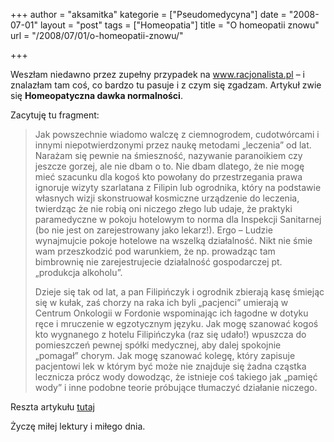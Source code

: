 +++
author = "aksamitka"
kategorie = ["Pseudomedycyna"]
date = "2008-07-01"
layout = "post"
tags = ["Homeopatia"]
title = "O homeopatii znowu"
url = "/2008/07/01/o-homeopatii-znowu/"

+++

Weszłam niedawno przez zupełny przypadek na <a title="www.racjonalista.pl" href="http://racjonalista.pl" target="_self">www.racjonalista.pl</a> &#8211; i znalazłam tam coś, co bardzo tu pasuje i z czym się zgadzam. Artykuł zwie się **Homeopatyczna dawka normalności**.

Zacytuję tu fragment:

> Jak powszechnie wiadomo walczę z ciemnogrodem, cudotwórcami i innymi niepotwierdzonymi przez naukę metodami „leczenia&#8221; od lat. Narażam się pewnie na śmieszność, nazywanie paranoikiem czy jeszcze gorzej, ale nie dbam o to. Nie dbam dlatego, że nie mogę mieć szacunku dla kogoś kto powołany do przestrzegania prawa ignoruje wizyty szarlatana z Filipin lub ogrodnika, który na podstawie własnych wizji skonstruował kosmiczne urządzenie do leczenia, twierdząc że nie robią oni niczego złego lub udaje, że praktyki paramedyczne w pokoju hotelowym to norma dla Inspekcji Sanitarnej (bo nie jest on zarejestrowany jako lekarz!). Ergo &#8211; Ludzie wynajmujcie pokoje hotelowe na wszelką działalność. Nikt nie śmie wam przeszkodzić pod warunkiem, że np. prowadząc tam bimbrownię nie zarejestrujecie działalność gospodarczej pt. „produkcja alkoholu&#8221;.
> 
> Dzieje się tak od lat, a pan Filipińczyk i ogrodnik zbierają kasę śmiejąc się w kułak, zaś chorzy na raka ich byli „pacjenci&#8221; umierają w Centrum Onkologii w Fordonie wspominając ich łagodne w dotyku ręce i mruczenie w egzotycznym języku. Jak mogę szanować kogoś kto wygnanego z hotelu Filipińczyka (raz się udało!) wpuszcza do pomieszczeń pewnej spółki medycznej, aby dalej spokojnie „pomagał&#8221; chorym. Jak mogę szanować kolegę, który zapisuje pacjentowi lek w którym być może nie znajduje się żadna cząstka lecznicza prócz wody dowodząc, że istnieje coś takiego jak „pamięć wody&#8221; i inne podobne teorie próbujące tłumaczyć działanie niczego.

Reszta artykułu <a title="Racjonalista.pl" href="http://www.racjonalista.pl/kk.php/s,5945" target="_self">tutaj </a>

Życzę miłej lektury i miłego dnia.